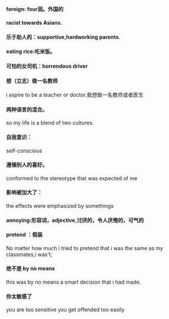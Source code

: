 
#### foreign: four润。外国的
#### racist towards Asians. 
#### 乐于助人的：supportive,hardworking parents.
#### eating rice:吃米饭。
#### 可怕的女司机：horrendous driver
#### 想（立志）做一名教师
i aspire to be a teacher or doctor.我想做一名教师或者医生
#### 两种语言的混合。 
so my life is a blend of two cultures.
#### 自我意识：
self-conscious
#### 遵循别人的喜好。
conformed to the stereotype that was expected of me
#### 影响被加大了：
the effects were emphasized  by somethings
#### annoying:形容词，adjective,讨厌的，令人厌倦的，可气的
#### pretend ：假装
No matter how much i tried to pretend that i was the same as my classmates,i was't;
#### 绝不是 by no means
this was by no means a smart decision that i had made.
#### 你太敏感了
you are too sensitive
you get offended too easily

